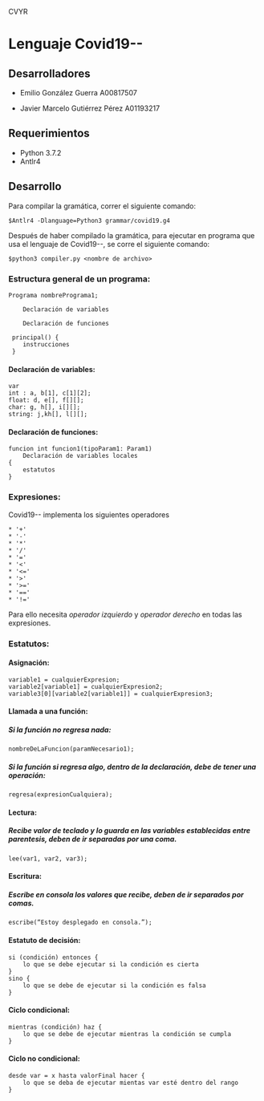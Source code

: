 CVYR
# Lenguaje Covid19--


## Desarrolladores
* Emilio González Guerra          A00817507

* Javier Marcelo Gutiérrez Pérez  A01193217

## Requerimientos
* Python 3.7.2
* Antlr4

## Desarrollo


Para compilar la gramática, correr el siguiente comando:

	$Antlr4 -Dlanguage=Python3 grammar/covid19.g4

Después de haber compilado la gramática, para ejecutar en programa que usa el lenguaje de Covid19--, se corre el siguiente comando:

	$python3 compiler.py <nombre de archivo>

### **Estructura general de un programa:**

	Programa nombrePrograma1;

    	Declaración de variables

    	Declaración de funciones

	 principal() {
    	instrucciones
	 }


#### **Declaración de variables:**

	var
	int : a, b[1], c[1][2];
	float: d, e[], f[][];
	char: g, h[], i[][];
	string: j,kh[], l[][];

#### **Declaración de funciones:**

	funcion int funcion1(tipoParam1: Param1)
		Declaración de variables locales
	{
		estatutos
	}

### **Expresiones:**

Covid19-- implementa los siguientes operadores

	* '+'
	* '-'
	* '*'
	* '/'
	* '='
	* '<'
	* '<='
	* '>'
	* '>='
	* '=='
	* '!='

Para ello necesita *operador izquierdo* y *operador derecho* en todas las expresiones.

### Estatutos:

#### **Asignación:**

	variable1 = cualquierExpresion;
	variable2[variable1] = cualquierExpresion2;
	variable3[0][variable2[variable1]] = cualquierExpresion3;

#### **Llamada a una función:**

##### Si la función no regresa nada:

	nombreDeLaFuncion(paramNecesario1);

##### Si la función si regresa algo, dentro de la declaración, debe de tener una operación:

	regresa(expresionCualquiera);

#### **Lectura:**

##### Recibe valor de teclado y lo guarda en las variables establecidas entre parentesis, deben de ir separadas por una coma.

	lee(var1, var2, var3);

#### **Escritura:**

##### Escribe en consola los valores que recibe, deben de ir separados por comas.

	escribe(“Estoy desplegado en consola.”);

#### **Estatuto de decisión:** 

	si (condición) entonces {
		lo que se debe ejecutar si la condición es cierta
	}
	sino {
		lo que se debe de ejecutar si la condición es falsa
	}

#### **Ciclo condicional:**

	mientras (condición) haz {
		lo que se debe de ejecutar mientras la condición se cumpla
	}

#### **Ciclo no condicional:**

	desde var = x hasta valorFinal hacer {
		lo que se deba de ejecutar mientas var esté dentro del rango
	}
